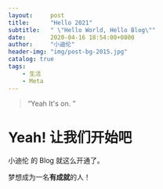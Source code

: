 ```yaml
---
layout:     post
title:      "Hello 2021"
subtitle:   " \"Hello World, Hello Blog\""
date:       2020-04-16 18:54:00+0800
author:     "小迪伦"
header-img: "img/post-bg-2015.jpg"
catalog: true
tags:
    - 生活
    - Meta
---
```


> “Yeah It's on. ”



# Yeah! 让我们开始吧

小迪伦 的 Blog 就这么开通了。

梦想成为一名**有成就**的人！




